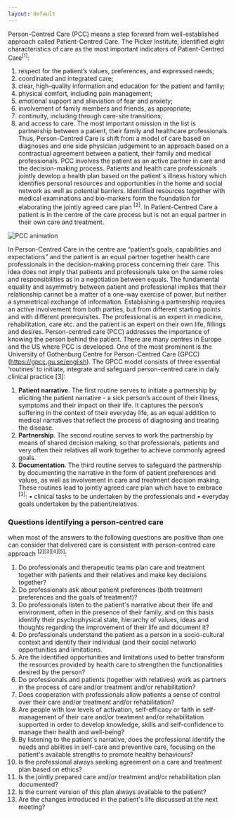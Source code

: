 ```yaml
---
layout: default
---
```


Person-Centred Care (PCC) means a step forward from well-established approach called Patient-Centred Care. The Picker Institute, identified eight characteristics of care as the most important indicators of Patient-Centred Care<sup>[1]</sup>:

1. respect for the patient’s values, preferences, and expressed needs;
2. coordinated and integrated care;
3. clear, high-quality information and education for the patient and family;
4. physical comfort, including pain management;
5. emotional support and alleviation of fear and anxiety;
6. involvement of family members and friends, as appropriate;
7. continuity, including through care-site transitions;
8. and access to care.
   The most important omission in the list is partnership between a patient, their family and healthcare professionals. Thus, Person-Centred Care is shift from a model of care based on diagnoses and one side physician judgement to an approach based on a contractual agreement between a patient, their family and medical professionals. PCC involves the patient as an active partner in care and the decision-making process. Patients and health care professionals jointly develop a health plan based on the patient´s illness history which identifies personal resources and opportunities in the home and social network as well as potential barriers. Identified resources together with medical examinations and bio-markers form the foundation for elaborating the jointly agreed care plan <sup>[2]</sup>.
   In Patient-Centred Care a patient is in the centre of the care process but is not an equal partner in their own care and treatment.

![PCC animation](/assets/PCC_animation_720.gif)

In Person-Centred Care in the centre are “patient’s goals, capabilities and expectations” and the patient is an equal partner together health care professionals in the decision-making process concerning their care. This idea does not imply that patients and professionals take on the same roles and responsibilities as in a negotiation between equals. The fundamental equality and asymmetry between patient and professional implies that their relationship cannot be a matter of a one-way exercise of power, but neither a symmetrical exchange of information. Establishing a partnership requires an active involvement from both parties, but from different starting points and with different prerequisites. The professional is an expert in medicine, rehabilitation, care etc. and the patient is an expert on their own life, fillings and desires. Person-centred care (PCC) addresses the importance of knowing the person behind the patient.
There are many centres in Europe and the US where PCC is developed. One of the most prominent is the University of Gothenburg Centre for Person-Centred Care (GPCC) (https://gpcc.gu.se/english). The GPCC model consists of three essential ‘routines’ to initiate, integrate and safeguard person-centred care in daily clinical practice [3]:

1. **Patient narrative**. The first routine serves to initiate a partnership by eliciting the patient narrative - a sick person’s account of their illness, symptoms and their impact on their life. It captures the person’s suffering in the context of their everyday life, as an equal addition to medical narratives that reflect the process of diagnosing and treating the disease.
2. **Partnership**. The second routine serves to work the partnership by means of shared decision making, so that professionals, patients and very often their relatives all work together to achieve commonly agreed goals.
3. **Documentation**. The third routine serves to safeguard the partnership by documenting the narrative in the form of patient preferences and values, as well as involvement in care and treatment decision making.
   These routines lead to jointly agreed care plan which have to embrace <sup>[3]</sup>:
   • clinical tasks to be undertaken by the professionals and
   • everyday goals undertaken by the patient/relatives.

### Questions identifying a person-centred care

when most of the answers to the following questions are positive than one can consider that delivered care is consistent with person-centred care approach <sup>[2][3][4][5]</sup>:

1. Do professionals and therapeutic teams plan care and treatment together with patients and their relatives and make key decisions together?
2. Do professionals ask about patient preferences (both treatment preferences and the goals of treatment)?
3. Do professionals listen to the patient's narrative about their life and environment, often in the presence of their family, and on this basis identify their psychophysical state, hierarchy of values, ideas and thoughts regarding the improvement of their life and document it?
4. Do professionals understand the patient as a person in a socio-cultural context and identify their individual (and their social network) opportunities and limitations.
5. Are the identified opportunities and limitations used to better transform the resources provided by health care to strengthen the functionalities desired by the person?
6. Do professionals and patients (together with relatives) work as partners in the process of care and/or treatment and/or rehabilitation?
7. Does cooperation with professionals allow patients a sense of control over their care and/or treatment and/or rehabilitation?
8. Are people with low levels of activation, self-efficacy or faith in self-management of their care and/or treatment and/or rehabilitation supported in order to develop knowledge, skills and self-confidence to manage their health and well-being?
9. By listening to the patient's narrative, does the professional identify the needs and abilities in self-care and preventive care, focusing on the patient's available strengths to promote healthy behaviours?
10. Is the professional always seeking agreement on a care and treatment plan based on ethics?
11. Is the jointly prepared care and/or treatment and/or rehabilitation plan documented?
12. Is the current version of this plan always available to the patient?
13. Are the changes introduced in the patient's life discussed at the next meeting?
